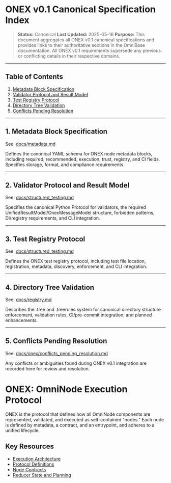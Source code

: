 <!-- === OmniNode:Metadata ===
metadata_version: 0.1.0
protocol_version: 1.1.0
owner: OmniNode Team
copyright: OmniNode Team
schema_version: 1.1.0
name: index.md
version: 1.0.0
uuid: 4f6b66f2-2350-4b39-962c-e0cba694bbfe
author: OmniNode Team
created_at: 2025-05-22T17:18:16.691327
last_modified_at: 2025-05-22T21:19:13.559446
description: Stamped by ONEX
state_contract: state_contract://default
lifecycle: active
hash: 129dbc4b6ef8c50e8bdac4a6be4975d34b977e1f3f10ad78c4b05008b019f903
entrypoint: python@index.md
runtime_language_hint: python>=3.11
namespace: onex.stamped.index
meta_type: tool
<!-- === /OmniNode:Metadata === -->


# ONEX v0.1 Canonical Specification Index

> **Status:** Canonical
> **Last Updated:** 2025-05-16
> **Purpose:** This document aggregates all ONEX v0.1 canonical specifications and provides links to their authoritative sections in the OmniBase documentation. All ONEX v0.1 requirements supersede any previous or conflicting details in their respective domains.

---

## Table of Contents

1. [Metadata Block Specification](../metadata.md#onex-v01-canonical-metadata-block-specification)
2. [Validator Protocol and Result Model](../structured_testing.md#onex-v01-canonical-validator-protocol-and-result-model)
3. [Test Registry Protocol](../structured_testing.md#onex-v01-canonical-test-registry-protocol)
4. [Directory Tree Validation](../registry.md#onex-v01-canonical-directory-tree-validation)
5. [Conflicts Pending Resolution](./conflicts_pending_resolution.md)

---

## 1. Metadata Block Specification

See: [docs/metadata.md](../metadata.md#onex-v01-canonical-metadata-block-specification)

Defines the canonical YAML schema for ONEX node metadata blocks, including required, recommended, execution, trust, registry, and CI fields. Specifies storage, format, and compliance requirements.

---

## 2. Validator Protocol and Result Model

See: [docs/structured_testing.md](../structured_testing.md#onex-v01-canonical-validator-protocol-and-result-model)

Specifies the canonical Python Protocol for validators, the required UnifiedResultModel/OnexMessageModel structure, forbidden patterns, DI/registry requirements, and CLI integration.

---

## 3. Test Registry Protocol

See: [docs/structured_testing.md](../structured_testing.md#onex-v01-canonical-test-registry-protocol)

Defines the ONEX test registry protocol, including test file location, registration, metadata, discovery, enforcement, and CLI integration.

---

## 4. Directory Tree Validation

See: [docs/registry.md](../registry.md#onex-v01-canonical-directory-tree-validation)

Describes the .tree and .treerules system for canonical directory structure enforcement, validation rules, CI/pre-commit integration, and planned enhancements.

---

## 5. Conflicts Pending Resolution

See: [docs/onex/conflicts_pending_resolution.md](./conflicts_pending_resolution.md)

Any conflicts or ambiguities found during ONEX v0.1 integration are recorded here for review and resolution.

# ONEX: OmniNode Execution Protocol

ONEX is the protocol that defines how all OmniNode components are represented, validated, and executed as self-contained "nodes." Each node is defined by metadata, a contract, and an entrypoint, and adheres to a unified lifecycle.

## Key Resources

- [Execution Architecture](../milestones/onex_execution_architecture.md)
- [Protocol Definitions](../nodes/protocol_definitions.md)
- [Node Contracts](../nodes/node_contracts.md)
- [Reducer State and Planning](../nodes/state_reducers.md)

